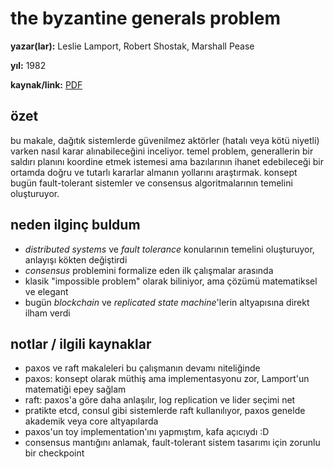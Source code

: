 # the byzantine generals problem

**yazar(lar):** Leslie Lamport, Robert Shostak, Marshall Pease

**yıl:** 1982

**kaynak/link:** [PDF](https://lamport.azurewebsites.net/pubs/byz.pdf)

## özet

bu makale, dağıtık sistemlerde güvenilmez aktörler (hatalı veya kötü niyetli) varken nasıl karar alınabileceğini inceliyor. temel problem, generallerin bir saldırı planını koordine etmek istemesi ama bazılarının ihanet edebileceği bir ortamda doğru ve tutarlı kararlar almanın yollarını araştırmak. konsept bugün fault-tolerant sistemler ve consensus algoritmalarının temelini oluşturuyor.

## neden ilginç buldum
- *distributed systems* ve *fault tolerance* konularının temelini oluşturuyor, anlayışı kökten değiştirdi
- *consensus* problemini formalize eden ilk çalışmalar arasında
- klasik "impossible problem" olarak biliniyor, ama çözümü matematiksel ve elegant
- bugün *blockchain* ve *replicated state machine*'lerin altyapısına direkt ilham verdi

## notlar / ilgili kaynaklar
- paxos ve raft makaleleri bu çalışmanın devamı niteliğinde
- paxos: konsept olarak müthiş ama implementasyonu zor, Lamport'un matematiği epey sağlam
- raft: paxos'a göre daha anlaşılır, log replication ve lider seçimi net
- pratikte etcd, consul gibi sistemlerde raft kullanılıyor, paxos genelde akademik veya core altyapılarda
- paxos'un toy implementation'ını yapmıştım, kafa açıcıydı :D
- consensus mantığını anlamak, fault-tolerant sistem tasarımı için zorunlu bir checkpoint

